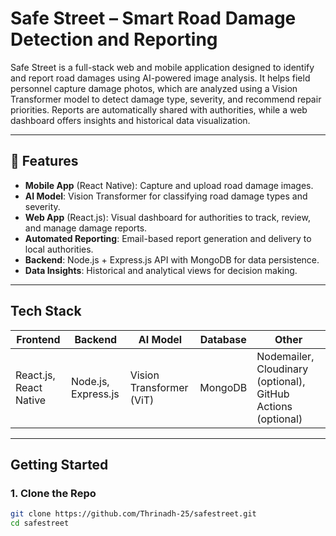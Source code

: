 # Safe Street – Smart Road Damage Detection and Reporting

Safe Street is a full-stack web and mobile application designed to identify and report road damages using AI-powered image analysis. It helps field personnel capture damage photos, which are analyzed using a Vision Transformer model to detect damage type, severity, and recommend repair priorities. Reports are automatically shared with authorities, while a web dashboard offers insights and historical data visualization.

---

## 🔧 Features

- **Mobile App** (React Native): Capture and upload road damage images.
- **AI Model**: Vision Transformer for classifying road damage types and severity.
- **Web App** (React.js): Visual dashboard for authorities to track, review, and manage damage reports.
- **Automated Reporting**: Email-based report generation and delivery to local authorities.
- **Backend**: Node.js + Express.js API with MongoDB for data persistence.
- **Data Insights**: Historical and analytical views for decision making.

---

## Tech Stack

| Frontend               | Backend             | AI Model                 | Database | Other                                                        |
| ---------------------- | ------------------- | ------------------------ | -------- | ------------------------------------------------------------ |
| React.js, React Native | Node.js, Express.js | Vision Transformer (ViT) | MongoDB  | Nodemailer, Cloudinary (optional), GitHub Actions (optional) |

---

## Getting Started

### 1. Clone the Repo

```bash
git clone https://github.com/Thrinadh-25/safestreet.git
cd safestreet
```
